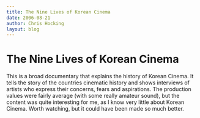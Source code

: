 ```yaml
---
title: The Nine Lives of Korean Cinema
date: 2006-08-21
author: Chris Hocking
layout: blog
---
```

# The Nine Lives of Korean Cinema

This is a broad documentary that explains the history of Korean Cinema. It tells the story of the countries cinematic history and shows interviews of artists who express their concerns, fears and aspirations. The production values were fairly average (with some really amateur sound), but the content was quite interesting for me, as I know very little about Korean Cinema. Worth watching, but it could have been made so much better.